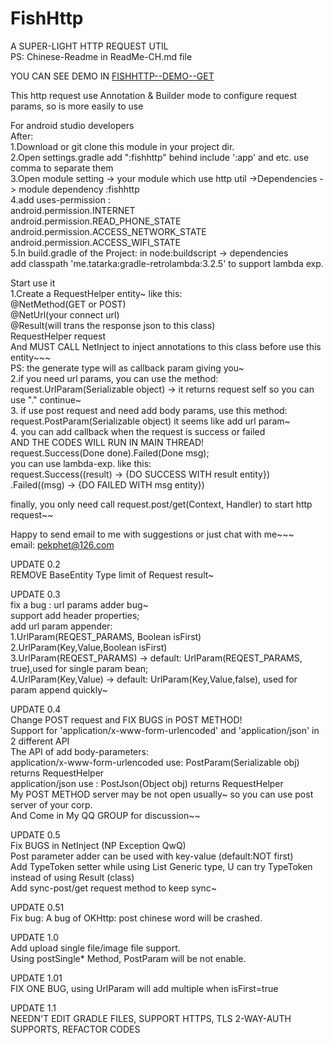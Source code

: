 # FishHttp
A SUPER-LIGHT HTTP REQUEST UTIL<br/>
PS: Chinese-Readme in  ReadMe-CH.md file<br/>

YOU CAN SEE DEMO IN  <a href="https://github.com/pekphet/FishHttpDemo">FISHHTTP--DEMO--GET</a>

This http request use Annotation & Builder mode to configure request params, so is more easily to use

For android studio developers<br/>
After:<br/>
1.Download or git clone this module in your project dir.</br>
2.Open settings.gradle add ":fishhttp" behind include ':app' and etc. use comma to separate them</br>
3.Open module setting -> your module which use http util ->Dependencies -> module dependency :fishhttp</br>
4.add uses-permission :</br>
    android.permission.INTERNET</br>
    android.permission.READ_PHONE_STATE</br>
    android.permission.ACCESS_NETWORK_STATE</br>
    android.permission.ACCESS_WIFI_STATE</br>
5.In build.gradle of the Project: in node:buildscript -> dependencies<br/>
add classpath 'me.tatarka:gradle-retrolambda:3.2.5' to support lambda exp.<br/>

Start use it</br>
1.Create a RequestHelper entity~   like this:</br>
@NetMethod(GET or POST)</br>
@NetUrl(your connect url)</br>
@Result(will trans the response json to this class)</br>
RequestHelper<RESULT> request</br>
And MUST CALL NetInject to inject annotations to this class  before use this entity~~~</br>
PS: the generate type will as callback param giving you~</br>
2.if you need url params, you can use the method:</br>
request.UrlParam(Serializable object) -> it returns request self so you can use "." continue~</br>
3. if use post request and need add body params, use this method:</br>
request.PostParam(Serializable object)  it seems like add url param~</br>
4. you can add callback when the request is success or failed</br>
AND THE CODES WILL RUN IN MAIN THREAD!</br>
request.Success(Done<Result> done).Failed(Done<String> msg);</br>
you can use lambda-exp. like this:</br>
request.Success((result) -> {DO SUCCESS WITH result entity})</br>
  .Failed((msg) -> {DO FAILED WITH msg entity})</br>

finally, you only need call request.post/get(Context, Handler) to start http request~~</br>

Happy to send email to me with suggestions or just chat with me~~~</br>
email: pekphet@126.com</br>

UPDATE 0.2  </br>
REMOVE BaseEntity Type limit of Request result~<br/>

UPDATE 0.3  <br/>
fix a bug : url params adder bug~ <br/>
support add header properties;<br/>
add url param appender:<br/>
1.UrlParam(REQEST_PARAMS, Boolean isFirst)<br/>
2.UrlParam(Key,Value,Boolean isFirst)<br/>
3.UrlParam(REQEST_PARAMS)  -> default: UrlParam(REQEST_PARAMS, true),used for single param bean;<br/>
4.UrlParam(Key,Value) -> default: UrlParam(Key,Value,false), used for param append quickly~<br/>

UPDATE 0.4<br/>
Change POST request and FIX BUGS in POST METHOD!<br/>
Support for 'application/x-www-form-urlencoded' and 'application/json' in 2 different API<br/>
The API of add body-parameters:<br/>
application/x-www-form-urlencoded use: PostParam(Serializable obj) returns RequestHelper <br/>
application/json use : PostJson(Object obj) returns RequestHelper<br/>
My POST METHOD server may be not open usually~ so you can use post server of your corp.<br/>
And Come in My QQ GROUP for discussion~~<br/>

UPDATE 0.5<BR/>
Fix BUGS in NetInject (NP Exception QwQ)<br/>
Post parameter adder can be used with key-value (default:NOT first)<br/>
Add TypeToken setter  while using List<T> Generic type, U can try TypeToken instead of using Result (class)<br/>
Add sync-post/get request method to keep sync~<br/>

UPDATE 0.51<BR/>
Fix bug:  A bug of OKHttp: post chinese word will be crashed.<br/>

UPDATE 1.0<BR/>
Add upload single file/image file support.<br/>
Using postSingle* Method, PostParam will be not enable.<br/>

UPDATE 1.01<BR/>
FIX ONE BUG, using UrlParam will add multiple when isFirst=true<br/>

UPDATE 1.1<BR/>
NEEDN'T EDIT GRADLE FILES, SUPPORT HTTPS, TLS 2-WAY-AUTH SUPPORTS, REFACTOR CODES





